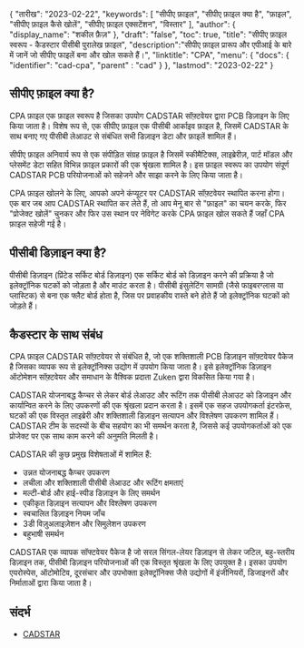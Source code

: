 {
"तारीख": "2023-02-22",
  "keywords": [
"सीपीए फ़ाइल",
"सीपीए फ़ाइल क्या है",
"फ़ाइल",
"सीपीए फ़ाइल कैसे खोलें",
"सीपीए फ़ाइल एक्सटेंशन",
"विस्तार"
],
  "author": {
"display_name": "शकील फ़ैज़"
},
"draft": "false",
"toc": true,
"title": "सीपीए फ़ाइल स्वरूप - कैडस्टार पीसीबी पुरालेख फ़ाइल",
  "description":"सीपीए फ़ाइल प्रारूप और एपीआई के बारे में जानें जो सीपीए फाइलें बना और खोल सकते हैं।",
"linktitle": "CPA",
  "menu": {
    "docs": {
      "identifier": "cad-cpa",
"parent" : "cad"
}
},
"lastmod": "2023-02-22"
}

## सीपीए फ़ाइल क्या है?

CPA फ़ाइल एक फ़ाइल स्वरूप है जिसका उपयोग CADSTAR सॉफ़्टवेयर द्वारा PCB डिज़ाइन के लिए किया जाता है। विशेष रूप से, एक सीपीए फ़ाइल एक पीसीबी आर्काइव फ़ाइल है, जिसमें CADSTAR के साथ बनाए गए पीसीबी लेआउट से संबंधित सभी डिज़ाइन डेटा और फ़ाइलें शामिल हैं।

सीपीए फ़ाइल अनिवार्य रूप से एक संपीड़ित संग्रह फ़ाइल है जिसमें स्कीमैटिक्स, लाइब्रेरीज़, पार्ट मॉडल और प्लेसमेंट डेटा सहित विभिन्न फ़ाइल प्रकारों की एक श्रृंखला शामिल है। इस फ़ाइल स्वरूप का उपयोग संपूर्ण CADSTAR PCB परियोजनाओं को सहेजने और साझा करने के लिए किया जाता है।

CPA फ़ाइल खोलने के लिए, आपको अपने कंप्यूटर पर CADSTAR सॉफ़्टवेयर स्थापित करना होगा। एक बार जब आप CADSTAR स्थापित कर लेते हैं, तो आप मेनू बार से "फ़ाइल" का चयन करके, फिर "प्रोजेक्ट खोलें" चुनकर और फिर उस स्थान पर नेविगेट करके CPA फ़ाइल खोल सकते हैं जहाँ CPA फ़ाइल सहेजी गई है।

## पीसीबी डिज़ाइन क्या है?

पीसीबी डिज़ाइन (प्रिंटेड सर्किट बोर्ड डिज़ाइन) एक सर्किट बोर्ड को डिज़ाइन करने की प्रक्रिया है जो इलेक्ट्रॉनिक घटकों को जोड़ता है और माउंट करता है। पीसीबी इंसुलेटिंग सामग्री (जैसे फाइबरग्लास या प्लास्टिक) से बना एक फ्लैट बोर्ड होता है, जिस पर प्रवाहकीय रास्ते बने होते हैं जो इलेक्ट्रॉनिक घटकों को जोड़ते हैं।

## कैडस्टार के साथ संबंध

CPA फ़ाइल CADSTAR सॉफ़्टवेयर से संबंधित है, जो एक शक्तिशाली PCB डिज़ाइन सॉफ़्टवेयर पैकेज है जिसका व्यापक रूप से इलेक्ट्रॉनिक्स उद्योग में उपयोग किया जाता है। इसे इलेक्ट्रॉनिक डिज़ाइन ऑटोमेशन सॉफ़्टवेयर और समाधान के वैश्विक प्रदाता Zuken द्वारा विकसित किया गया है।

CADSTAR योजनाबद्ध कैप्चर से लेकर बोर्ड लेआउट और रूटिंग तक पीसीबी लेआउट को डिजाइन और कार्यान्वित करने के लिए उपकरणों की एक श्रृंखला प्रदान करता है। इसमें एक सहज उपयोगकर्ता इंटरफ़ेस, घटकों की एक विस्तृत लाइब्रेरी और शक्तिशाली डिज़ाइन सत्यापन और विश्लेषण उपकरण शामिल हैं। CADSTAR टीम के सदस्यों के बीच सहयोग का भी समर्थन करता है, जिससे कई उपयोगकर्ताओं को एक प्रोजेक्ट पर एक साथ काम करने की अनुमति मिलती है।

CADSTAR की कुछ प्रमुख विशेषताओं में शामिल हैं:

- उन्नत योजनाबद्ध कैप्चर उपकरण
- लचीला और शक्तिशाली पीसीबी लेआउट और रूटिंग क्षमताएं
- मल्टी-बोर्ड और हाई-स्पीड डिज़ाइन के लिए समर्थन
- एकीकृत डिज़ाइन सत्यापन और विश्लेषण उपकरण
- स्वचालित डिज़ाइन नियम जाँच
- 3डी विज़ुअलाइज़ेशन और सिमुलेशन उपकरण
- बहुभाषी समर्थन

CADSTAR एक व्यापक सॉफ्टवेयर पैकेज है जो सरल सिंगल-लेयर डिज़ाइन से लेकर जटिल, बहु-स्तरीय डिज़ाइन तक, पीसीबी डिज़ाइन परियोजनाओं की एक विस्तृत श्रृंखला के लिए उपयुक्त है। इसका उपयोग एयरोस्पेस, ऑटोमोटिव, दूरसंचार और उपभोक्ता इलेक्ट्रॉनिक्स जैसे उद्योगों में इंजीनियरों, डिजाइनरों और निर्माताओं द्वारा किया जाता है।

## संदर्भ
* [CADSTAR](https://en.wikipedia.org/wiki/CADSTAR)
